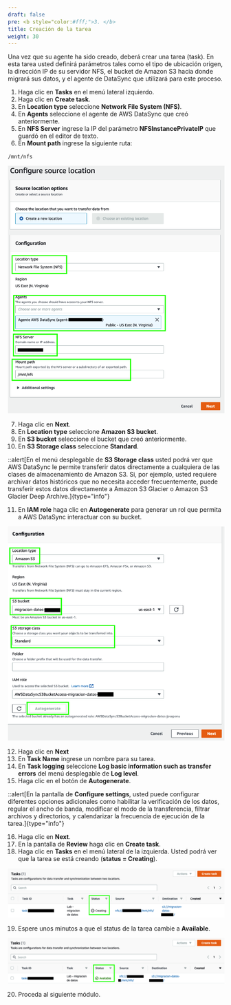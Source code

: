 ```yaml
---
draft: false
pre: <b style="color:#fff;">3. </b>
title: Creación de la tarea
weight: 30
---
```

Una vez que su agente ha sido creado, deberá crear una tarea (task). En esta tarea usted definirá parámetros tales como el tipo de ubicación origen, la dirección IP de su servidor NFS, el bucket de Amazon S3 hacia donde migrará sus datos, y el agente de DataSync que utilizará para este proceso.

1. Haga clic en **Tasks** en el menú lateral izquierdo.
2. Haga clic en **Create task**.
3. En **Location type** seleccione **Network File System (NFS)**.
4. En **Agents** seleccione el agente de AWS DataSync que creó anteriormente.
5. En **NFS Server** ingrese la IP del parámetro **NFSInstancePrivateIP** que guardó en el editor de texto.
6. En **Mount path** ingrese la siguiente ruta:

```
/mnt/nfs
```

![Tarea - ubicación origen](/static/images/ds/tareaorigen.png)

7. Haga clic en **Next**.
8. En **Location type** seleccione **Amazon S3 bucket**.
9. En **S3 bucket** seleccione el bucket que creó anteriormente.
10. En **S3 Storage class** seleccione **Standard**.

::alert[En el menú desplegable de **S3 Storage class** usted podrá ver que AWS DataSync le permite transferir datos directamente a cualquiera de las clases de almacenamiento de Amazon S3. Si, por ejemplo, usted requiere archivar datos históricos que no necesita acceder frecuentemente, puede transferir estos datos directamente a Amazon S3 Glacier o Amazon S3 Glacier Deep Archive.]{type="info"}

11. En **IAM role** haga clic en **Autogenerate** para generar un rol que permita a AWS DataSync interactuar con su bucket.

![Tarea - Ubicación destino](/static/images/ds/tareadestino.png)

12. Haga clic en **Next**
13. En **Task Name** ingrese un nombre para su tarea.
14. En **Task logging** seleccione **Log basic information such as transfer errors** del menú desplegable de **Log level**.
15.    Haga clic en el botón de **Autogenerate**.

::alert[En la pantalla de **Configure settings**, usted puede configurar diferentes opciones adicionales como habilitar la verificación de los datos, regular el ancho de banda, modificar el modo de la transferencia, filtrar archivos y directorios, y calendarizar la frecuencia de ejecución de la tarea.]{type="info"}

16. Haga clic en **Next**.
17. En la pantalla de **Review** haga clic en **Create task**.
18. Haga clic en **Tasks** en el menú lateral de la izquierda. Usted podrá ver que la tarea se está creando (**status = Creating**).

![Creando tarea](/static/images/ds/creandotarea.png)

19. Espere unos minutos a que el status de la tarea cambie a **Available**.

![Tarea disponible](/static/images/ds/tareadisponible.png)

20. Proceda al siguiente módulo.